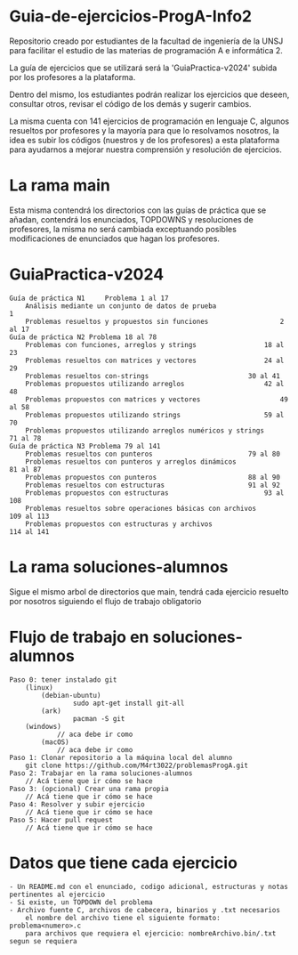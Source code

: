 # Guia-de-ejercicios-ProgA-Info2
Repositorio creado por estudiantes de la facultad de ingeniería de la UNSJ para facilitar el estudio de las materias de programación A e informática 2.

La guía de ejercicios que se utilizará será la 'GuiaPractica-v2024' subida por los profesores a la plataforma.

Dentro del mismo, los estudiantes podrán realizar los ejercicios que deseen, consultar otros, revisar el código de los demás y sugerir cambios.

La misma cuenta con 141 ejercicios de programación en lenguaje C, algunos resueltos por profesores y la mayoría para que lo resolvamos nosotros, la idea es subir los códigos (nuestros y de los profesores) a esta plataforma para ayudarnos a mejorar nuestra comprensión y resolución de ejercicios.

# La rama main
Esta misma contendrá los directorios con las guías de práctica que se añadan, contendrá los enunciados, TOPDOWNS y resoluciones de profesores, la misma no será cambiada exceptuando posibles modificaciones de enunciados que hagan los profesores.

# GuiaPractica-v2024
	Guía de práctica N1 	Problema 1 al 17
		Análisis mediante un conjunto de datos de prueba            		1
		Problemas resueltos y propuestos sin funciones			      	2 al 17
	Guía de práctica N2	Problema 18 al 78
		Problemas con funciones, arreglos y strings			        18 al 23
		Problemas resueltos con matrices y vectores			        24 al 29
		Problemas resueltos con-strings					        30 al 41
		Problemas propuestos utilizando arreglos			        42 al 48
		Problemas propuestos con matrices y vectores			        49 al 58
		Problemas propuestos utilizando strings				        59 al 70
		Problemas propuestos utilizando arreglos numéricos y strings	    	71 al 78
	Guía de práctica N3	Problema 79 al 141
		Problemas resueltos con punteros				        79 al 80
		Problemas resueltos con punteros y arreglos dinámicos		        81 al 87
		Problemas propuestos con punteros				        88 al 90
		Problemas resueltos con estructuras				        91 al 92
		Problemas propuestos con estructuras				        93 al 108
		Problemas resueltos sobre operaciones básicas con archivos	        109 al 113
		Problemas propuestos con estructuras y archivos			        114 al 141

# La rama soluciones-alumnos
Sigue el mismo arbol de directorios que main, tendrá cada ejercicio resuelto por nosotros siguiendo el flujo de trabajo obligatorio

# Flujo de trabajo en soluciones-alumnos
	Paso 0: tener instalado git
 		(linux)
   			(debian-ubuntu)
      				sudo apt-get install git-all
	  		(ark)
     				pacman -S git
   		(windows)
     			// aca debe ir como
     		(macOS)
       			// aca debe ir como
	Paso 1: Clonar repositorio a la máquina local del alumno
 		git clone https://github.com/M4rt3022/problemasProgA.git
	Paso 2: Trabajar en la rama soluciones-alumnos
		// Acá tiene que ir cómo se hace
	Paso 3: (opcional) Crear una rama propia
		// Acá tiene que ir cómo se hace
	Paso 4: Resolver y subir ejercicio
		// Acá tiene que ir cómo se hace
	Paso 5: Hacer pull request
		// Acá tiene que ir cómo se hace
# Datos que tiene cada ejercicio
	- Un README.md con el enunciado, codigo adicional, estructuras y notas pertinentes al ejercicio
 	- Si existe, un TOPDOWN del problema
  	- Archivo fuente C, archivos de cabecera, binarios y .txt necesarios
   		el nombre del archivo tiene el siguiente formato: problema<numero>.c
     	para archivos que requiera el ejercicio: nombreArchivo.bin/.txt segun se requiera
